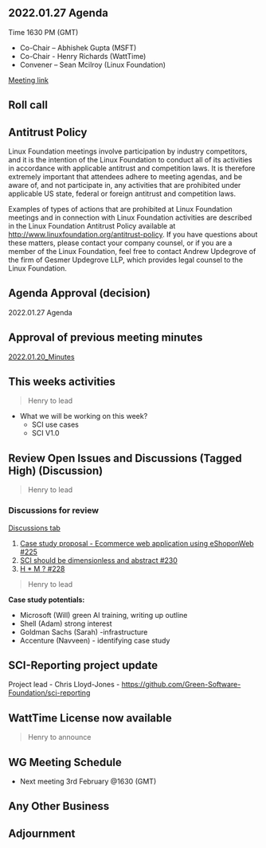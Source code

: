 ## 2022.01.27 Agenda
Time 1630 PM (GMT)

- Co-Chair – Abhishek Gupta (MSFT)
- Co-Chair - Henry Richards (WattTime)
- Convener – Sean Mcilroy (Linux Foundation)

[Meeting link](https://zoom.us/j/97813672712?pwd=MkRpUzczUmQ5QVFQb3pheEpDa05tUT09)

## Roll call
  
## Antitrust Policy
Linux Foundation meetings involve participation by industry competitors, and it is the intention of the Linux Foundation to conduct 
all of its activities in accordance with applicable antitrust and competition laws. 
It is therefore extremely important that attendees adhere to meeting agendas, and be aware of, and not participate in, any activities 
that are prohibited under applicable US state, federal or foreign antitrust and competition laws.

Examples of types of actions that are prohibited at Linux Foundation meetings and in connection with Linux Foundation activities are 
described in the Linux Foundation Antitrust Policy available at http://www.linuxfoundation.org/antitrust-policy. 
If you have questions about these matters, please contact your company counsel, or if you are a member of the Linux Foundation, 
feel free to contact Andrew Updegrove of the firm of Gesmer Updegrove LLP, which provides legal counsel to the Linux Foundation.
  
## Agenda Approval (decision) 
2022.01.27 Agenda
  
## Approval of previous meeting minutes
[2022.01.20_Minutes](https://github.com/Green-Software-Foundation/standards_wg/blob/main/Agenda_Minutes/2022.01.20_minutes.md)

## This weeks activities

> Henry to lead

- What we will be working on this week?
  - SCI use cases
  - SCI V1.0

## Review Open Issues and Discussions (Tagged High) (Discussion)

> Henry to lead

### Discussions for review

[Discussions tab](https://github.com/Green-Software-Foundation/software_carbon_intensity/discussions)

1. [Case study proposal - Ecommerce web application using eShoponWeb #225](https://github.com/Green-Software-Foundation/software_carbon_intensity/discussions/225)
2. [SCI should be dimensionless and abstract #230](https://github.com/Green-Software-Foundation/software_carbon_intensity/discussions/230)
3. [H * M ? #228](https://github.com/Green-Software-Foundation/software_carbon_intensity/discussions/228)

> Henry to lead

**Case study potentials:**
- Microsoft (Will) green AI training, writing up outline
- Shell (Adam) strong interest
- Goldman Sachs (Sarah) -infrastructure
- Accenture (Navveen) - identifying case study

## SCI-Reporting project update

Project lead - Chris Lloyd-Jones - https://github.com/Green-Software-Foundation/sci-reporting

## WattTime License now available

> Henry to announce

## WG Meeting Schedule

- Next meeting 3rd February @1630 (GMT) 

## Any Other Business

## Adjournment
